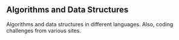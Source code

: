 ## Algorithms and Data Structures

Algorithms and data structures in different languages. Also, coding challenges from various sites.